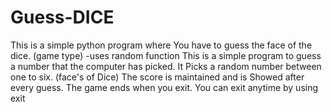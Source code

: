 # Guess-DICE
This is a simple python program where  You have to guess the face of the dice. (game type) -uses random function
This is a simple program to guess a number that the computer has picked.
It Picks a random number between one to six. (face's of Dice)
The score is maintained and is  Showed after every guess.
The game ends when you exit.
You can exit anytime by using exit

